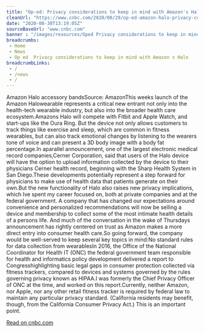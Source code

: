 ```yaml
--- 
title: "Op-ed: Privacy considerations to keep in mind with Amazon's Halo"
cleanUrl: "https://www.cnbc.com/2020/08/29/op-ed-amazon-halo-privacy-considerations.html"
date: "2020-08-30T13:19:05Z"
sourceBaseUrl: "www.cnbc.com"
banner : "/images/resources/Oped Privacy considerations to keep in mind with Amazons Halo.jpg"
breadcrumbs:
 - Home
 - News
 - Op ed  Privacy considerations to keep in mind with Amazon s Halo
breadcrumbLinks:
 - / 
 - /news
 - / 
---
```

Amazon Halo accessory bandsSource: AmazonThis weeks launch of the Amazon Halowearable represents a critical new entrant not only into the health-tech wearable industry, but also into the broader health care ecosystem.Amazons Halo will compete with Fitbit and Apple Watch, and start-ups like the Oura Ring. But the device not only allows customers to track things like exercise and sleep, which are common in fitness wearables, but can also track emotional changes by listening to the wearers tone of voice and can present a 3D body image with a body fat percentage.In aparallel announcement, one of the largest electronic medical record companies,Cerner Corporation, said that users of the Halo device will have the option to upload information collected by the device to their physicians Cerner health record, beginning with the Sharp Health System in San Diego.These developments potentially represent a step forward for physicians to make use of health data that patients generate on their own.But the new functionality of Halo also raises new privacy implications, which Ive spent my career focused on, both at private companies and at the federal government. A company that has changed our expectations around convenience and personalized recommendations will now be selling a device and membership to collect some of the most intimate health details of a persons life. And much of the conversation in the wake of Thursdays announcement has rightly centered on trust as Amazon makes a more direct entry into consumer health care.So going forward, the company would be well-served to keep several key topics in mind:No standard rules for data collection from wearablesIn 2016, the Office of the National Coordinator for Health IT (ONC) the federal government team responsible for health and informatics policy development delivered a report to Congresshighlighting basic legal gaps in consumer protection collected via fitness trackers, compared to devices and systems governed by the rules governing privacy known as HIPAA.I was formerly the Chief Privacy Officer of ONC at the time, and worked on this report.Currently, neither Amazon, nor Apple, nor any other retail fitness tracker is required by federal law to maintain any particular privacy standard. (California residents may benefit, though, from the California Consumer Privacy Act.) This is an important point.  
  
[Read on cnbc.com](https://www.cnbc.com/2020/08/29/op-ed-amazon-halo-privacy-considerations.html)
